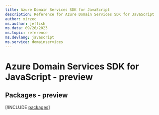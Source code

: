 ```yaml
---
title: Azure Domain Services SDK for JavaScript
description: Reference for Azure Domain Services SDK for JavaScript
author: xirzec
ms.author: jeffish
ms.data: 09/26/2023
ms.topic: reference
ms.devlang: javascript
ms.service: domainservices
---
```

# Azure Domain Services SDK for JavaScript - preview
## Packages - preview
[!INCLUDE [packages](domain-services-index.md)]